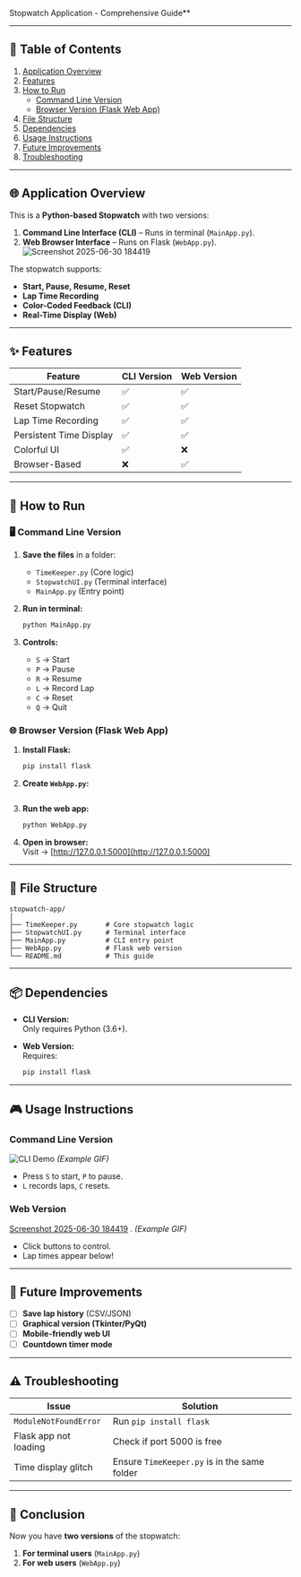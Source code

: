  Stopwatch Application - Comprehensive Guide**

---

## **📌 Table of Contents**
1. [Application Overview](#-application-overview)
2. [Features](#-features)
3. [How to Run](#-how-to-run)
   - [Command Line Version](#-command-line-version)
   - [Browser Version (Flask Web App)](#-browser-version-flask-web-app)
4. [File Structure](#-file-structure)
5. [Dependencies](#-dependencies)
6. [Usage Instructions](#-usage-instructions)
7. [Future Improvements](#-future-improvements)
8. [Troubleshooting](#-troubleshooting)

---

## **🌐 Application Overview**
This is a **Python-based Stopwatch** with two versions:
1. **Command Line Interface (CLI)** – Runs in terminal (`MainApp.py`).
2. **Web Browser Interface** – Runs on Flask (`WebApp.py`).
![Screenshot 2025-06-30 184419](https://github.com/user-attachments/assets/c93f42f0-53f5-43d4-80c2-fcf5be879428)

The stopwatch supports:
- **Start, Pause, Resume, Reset**
- **Lap Time Recording**
- **Color-Coded Feedback (CLI)**
- **Real-Time Display (Web)**

---

## **✨ Features**
| Feature | CLI Version | Web Version |
|---------|------------|------------|
| Start/Pause/Resume | ✅ | ✅ |
| Reset Stopwatch | ✅ | ✅ |
| Lap Time Recording | ✅ | ✅ |
| Persistent Time Display | ✅ | ✅ |
| Colorful UI | ✅ | ❌ |
| Browser-Based | ❌ | ✅ |

---

## **🚀 How to Run**

### **🖥️ Command Line Version**
1. **Save the files** in a folder:
   - `TimeKeeper.py` (Core logic)
   - `StopwatchUI.py` (Terminal interface)
   - `MainApp.py` (Entry point)

2. **Run in terminal:**
   ```bash
   python MainApp.py
   ```
3. **Controls:**
   - `S` → Start  
   - `P` → Pause  
   - `R` → Resume  
   - `L` → Record Lap  
   - `C` → Reset  
   - `Q` → Quit  

### **🌐 Browser Version (Flask Web App)**
1. **Install Flask:**
   ```bash
   pip install flask
   ```
2. **Create `WebApp.py`:**

   ```
3. **Run the web app:**
   ```bash
   python WebApp.py
   ```
4. **Open in browser:**  
   Visit → [http://127.0.0.1:5000](http://127.0.0.1:5000)

---

## **📂 File Structure**
```
stopwatch-app/
│
├── TimeKeeper.py       # Core stopwatch logic
├── StopwatchUI.py      # Terminal interface
├── MainApp.py          # CLI entry point
├── WebApp.py           # Flask web version
└── README.md           # This guide
```

---

## **📦 Dependencies**
- **CLI Version:**  
  Only requires Python (3.6+).
  
- **Web Version:**  
  Requires:
  ```bash
  pip install flask
  ```

---

## **🎮 Usage Instructions**
### **Command Line Version**
![CLI Demo](https://i.imgur.com/JQ8Z5lW.gif) *(Example GIF)*  
- Press `S` to start, `P` to pause.
- `L` records laps, `C` resets.

### **Web Version**
[Screenshot 2025-06-30 184419](https://github.com/user-attachments/assets/ed9af70b-c570-40d8-bf06-6675b68ab06d)
. *(Example GIF)*  
- Click buttons to control.
- Lap times appear below!

---

## **🔮 Future Improvements**
- [ ] **Save lap history** (CSV/JSON)
- [ ] **Graphical version (Tkinter/PyQt)**
- [ ] **Mobile-friendly web UI**
- [ ] **Countdown timer mode**

---

## **⚠️ Troubleshooting**
| Issue | Solution |
|-------|----------|
| `ModuleNotFoundError` | Run `pip install flask` |
| Flask app not loading | Check if port 5000 is free |
| Time display glitch | Ensure `TimeKeeper.py` is in the same folder |

---

## **🎉 Conclusion**
Now you have **two versions** of the stopwatch:
1. **For terminal users** (`MainApp.py`)
2. **For web users** (`WebApp.py`)

